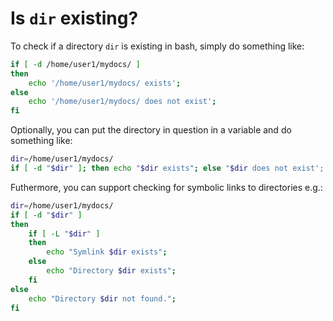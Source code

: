 # Is `dir` existing?

To check if a directory `dir` is existing in bash, simply do something like:
```sh
if [ -d /home/user1/mydocs/ ]
then
    echo '/home/user1/mydocs/ exists';
else
    echo '/home/user1/mydocs/ does not exist';
fi
```

Optionally, you can put the directory in question in a variable and do something like:
```sh
dir=/home/user1/mydocs/
if [ -d "$dir" ]; then echo "$dir exists"; else "$dir does not exist'; fi
```

Futhermore, you can support checking for symbolic links to directories e.g.:
```sh
dir=/home/user1/mydocs/
if [ -d "$dir" ]
then
    if [ -L "$dir" ]
    then
        echo "Symlink $dir exists";
    else
        echo "Directory $dir exists";
    fi
else
    echo "Directory $dir not found.";
fi
```
